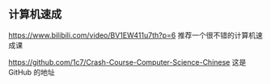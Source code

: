 ## 计算机速成

https://www.bilibili.com/video/BV1EW411u7th?p=6 推荐一个很不错的计算机速成课

https://github.com/1c7/Crash-Course-Computer-Science-Chinese 这是 GitHub 的地址
